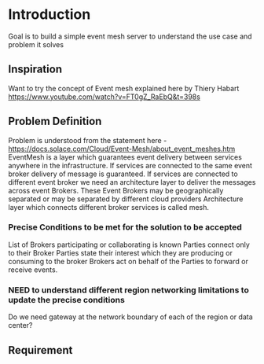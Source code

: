 # Introduction
Goal is to build a simple event mesh server to understand the use case and problem it solves
## Inspiration
Want to try the concept of Event mesh explained here by Thiery Habart
https://www.youtube.com/watch?v=FT0gZ_RaEbQ&t=398s
## Problem Definition 
Problem is understood  from the statement here - https://docs.solace.com/Cloud/Event-Mesh/about_event_meshes.htm
EventMesh is a layer which guarantees event delivery between services anywhere in the infrastructure.
If services are connected to the same event broker delivery of message is guaranteed.
If services are connected to different event broker we need an architecture layer to deliver the messages 
across event Brokers. These Event Brokers may be geographically separated or may be separated by different cloud providers
Architecture layer which connects different broker services is called mesh. 

### Precise Conditions to be met for the solution to be accepted
 List of Brokers participating or collaborating is known
 Parties connect only to their Broker
 Parties state their interest which they are producing or consuming to the broker
 Brokers act on behalf of the Parties to forward or receive events.
 ### NEED to understand different region networking limitations to update the precise conditions
  Do we need gateway at the network boundary of each of the region or data center?
  
 
 



## Requirement 
